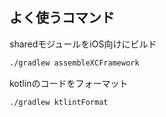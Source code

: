 ## よく使うコマンド
sharedモジュールをiOS向けにビルド
```bash
./gradlew assembleXCFramework
```

kotlinのコードをフォーマット
```bash
./gradlew ktlintFormat
```